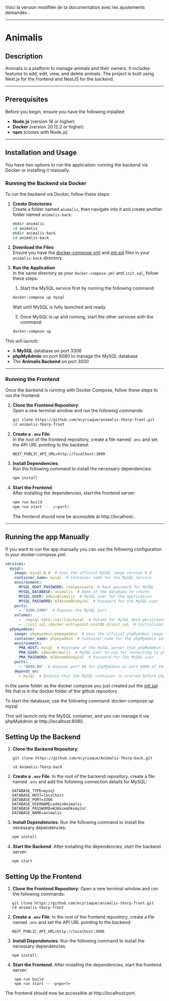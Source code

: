 Voici la version modifiée de ta documentation avec les ajustements demandés :

---

# Animalis

## Description
Animalis is a platform to manage animals and their owners. It includes features to add, edit, view, and delete animals. The project is built using Next.js for the frontend and NestJS for the backend.

---

## Prerequisites

Before you begin, ensure you have the following installed:

- **Node.js** (version 18 or higher)
- **Docker** (version 20.12.2 or higher)
- **npm** (comes with Node.js)

---



## Installation and Usage

You have two options to run the application: running the backend via Docker or installing it manually.

### Running the Backend via Docker

To run the backend via Docker, follow these steps:

1. **Create Directories**  
   Create a folder named `animalis`, then navigate into it and create another folder named `animalis-back`:

   ```bash
   mkdir animalis
   cd animalis
   mkdir animalis-back
   cd animalis-back
   ```

2. **Download the Files**  
   Ensure you have the [docker-compose.yml](/docker/docker-compose.yml) and [init.sql](/docker/init.sql) files in your `animalis-back` directory.

3. **Run the Application**  
   In the same directory as your `docker-compose.yml` and `init.sql`, follow these steps:

   1. Start the MySQL service first by running the following command:

   ```bash
   docker-compose up mysql
   ```

   Wait until MySQL is fully launched and ready.

   2. Once MySQL is up and running, start the other services with the command:

   ```bash
   docker-compose up
   ```

This will launch:
- A **MySQL** database on port 3306
- **phpMyAdmin** on port 8080 to manage the MySQL database
- The **Animalis Backend** on port 3000

---





### Running the Frontend

Once the backend is running with Docker Compose, follow these steps to run the frontend:

1. **Clone the Frontend Repository**:  
   Open a new terminal window and run the following commands:
   ```bash
   git clone https://github.com/ecyriaque/animalis-tkorp-front.git
   cd animalis-tkorp-front
   ```

2. **Create a `.env` File**:  
   In the root of the frontend repository, create a file named `.env` and set the API URL pointing to the backend:
   ```env
   NEXT_PUBLIC_API_URL=http://localhost:3000
   ```

3. **Install Dependencies**:  
   Run the following command to install the necessary dependencies:
   ```bash
   npm install
   ```

4. **Start the Frontend**:  
   After installing the dependencies, start the frontend server:
   ```bash
   npm run build
   npm run start -- -p<port>
   ```
   The frontend should now be accessible at http://localhost:<port>.

---
## Running the app  Manually

If you want to run the app  manually  you can use the following configuration in your docker-compose.yml:

```yaml
services:
  mysql:
    image: mysql:8.0  # Uses the official MySQL image version 8.0
    container_name: mysql  # Container name for the MySQL service
    environment:
      MYSQL_ROOT_PASSWORD: rootpassword  # Root password for MySQL
      MYSQL_DATABASE: animalis  # Name of the database to create
      MYSQL_USER: adminAnimalis  # MySQL user for the application
      MYSQL_PASSWORD: WJAkzemDkxmy2sC  # Password for the MySQL user
    ports:
      - "3306:3306"  # Exposes the MySQL port
    volumes:
      - ./mysql-data:/var/lib/mysql  # Volume for MySQL data persistence
      - ./init.sql:/docker-entrypoint-initdb.d/init.sql  # Initialization SQL script
  phpmyadmin:
    image: phpmyadmin/phpmyadmin  # Uses the official phpMyAdmin image
    container_name: phpmyadmin  # Container name for the phpMyAdmin service
    environment:
      PMA_HOST: mysql  # Hostname of the MySQL server that phpMyAdmin should manage
      PMA_USER: adminAnimalis  # MySQL user to use for connecting to phpMyAdmin
      PMA_PASSWORD: WJAkzemDkxmy2sC  # Password for the MySQL user
    ports:
      - "8080:80"  # Exposes port 80 for phpMyAdmin on port 8080 of the host
    depends_on:
      - mysql  # Ensures that the MySQL container is started before phpMyAdmin

```
in the same folder as the docker compose you just created put the [init.sql](/docker/init.sql) file that is in the docker folder of the github repository

To start the database, use the following command:
docker-compose up mysql

This will launch only the MySQL container, and you can manage it via phpMyAdmin at http://localhost:8080.

## Setting Up the Backend

1. **Clone the Backend Repository**:

   ```
   git clone https://github.com/ecyriaque/Animalis-Tkorp-back.git
   ```
   ```
   cd Animalis-Tkorp-back
   ```
2. **Create a `.env` File**:
   In the root of the backend repository, create a file named `.env` and add the following connection details for MySQL:
```env
   DATABASE_TYPE=mysql
   DATABASE_HOST=localhost
   DATABASE_PORT=3306
   DATABASE_USERNAME=adminAnimalis
   DATABASE_PASSWORD=WJAkzemDkxmy2sC
   DATABASE_NAME=animalis
```
3. **Install Dependencies**:
   Run the following command to install the necessary dependencies:
```bash
   npm install
```

4. **Start the Backend**:
   After installing the dependencies, start the backend server:
```
   npm start
```
## Setting Up the Frontend

1. **Clone the Frontend Repository**:
   Open a new terminal window and run the following commands:
```
   git clone https://github.com/ecyriaque/animalis-tkorp-front.git
   cd animalis-tkorp-front
```
2. **Create a `.env` File**:
   In the root of the frontend repository, create a file named `.env` and set the API URL pointing to the backend:
```env
   NEXT_PUBLIC_API_URL=http://localhost:3000
```
3. **Install Dependencies**:
   Run the following command to install the necessary dependencies:
```
   npm install
```
4. **Start the Frontend**:
   After installing the dependencies, start the frontend server:
```
    npm run build
    npm run start -- -p<port>
```
The frontend should now be accessible at http://localhost:port.
